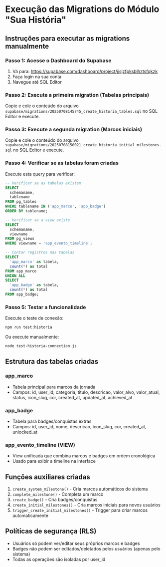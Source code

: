 # Execução das Migrations do Módulo "Sua História"

## Instruções para executar as migrations manualmente

### Passo 1: Acesse o Dashboard do Supabase
1. Vá para: https://supabase.com/dashboard/project/jjsjzfpksblhztsfqkzk
2. Faça login na sua conta
3. Navegue até SQL Editor

### Passo 2: Execute a primeira migration (Tabelas principais)
Copie e cole o conteúdo do arquivo `supabase/migrations/20250708145745_create_historia_tables.sql` no SQL Editor e execute.

### Passo 3: Execute a segunda migration (Marcos iniciais)
Copie e cole o conteúdo do arquivo `supabase/migrations/20250708150021_create_historia_initial_milestones.sql` no SQL Editor e execute.

### Passo 4: Verificar se as tabelas foram criadas
Execute esta query para verificar:

```sql
-- Verificar se as tabelas existem
SELECT 
  schemaname,
  tablename 
FROM pg_tables 
WHERE tablename IN ('app_marco', 'app_badge') 
ORDER BY tablename;

-- Verificar se a view existe
SELECT 
  schemaname,
  viewname 
FROM pg_views 
WHERE viewname = 'app_evento_timeline';

-- Contar registros nas tabelas
SELECT 
  'app_marco' as tabela,
  count(*) as total
FROM app_marco
UNION ALL
SELECT 
  'app_badge' as tabela,
  count(*) as total
FROM app_badge;
```

### Passo 5: Testar a funcionalidade
Execute o teste de conexão:

```bash
npm run test:historia
```

Ou execute manualmente:

```bash
node test-historia-connection.js
```

## Estrutura das tabelas criadas

### app_marco
- Tabela principal para marcos da jornada
- Campos: id, user_id, categoria, titulo, descricao, valor_alvo, valor_atual, status, icon_slug, cor, created_at, updated_at, achieved_at

### app_badge
- Tabela para badges/conquistas extras
- Campos: id, user_id, nome, descricao, icon_slug, cor, created_at, unlocked_at

### app_evento_timeline (VIEW)
- View unificada que combina marcos e badges em ordem cronológica
- Usado para exibir a timeline na interface

## Funções auxiliares criadas

1. `create_system_milestone()` - Cria marcos automáticos do sistema
2. `complete_milestone()` - Completa um marco
3. `create_badge()` - Cria badges/conquistas
4. `create_initial_milestones()` - Cria marcos iniciais para novos usuários
5. `trigger_create_initial_milestones()` - Trigger para criar marcos automaticamente

## Políticas de segurança (RLS)

- Usuários só podem ver/editar seus próprios marcos e badges
- Badges não podem ser editados/deletados pelos usuários (apenas pelo sistema)
- Todas as operações são isoladas por user_id